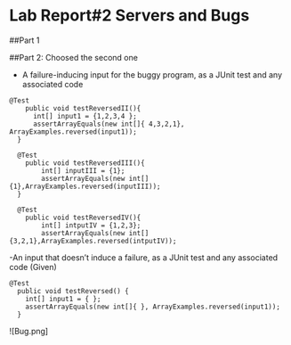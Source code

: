# Lab Report#2 Servers and Bugs

##Part 1

##Part 2: Choosed the second one
- A failure-inducing input for the buggy program, as a JUnit test and any associated code
```
@Test
    public void testReversedII(){
      int[] input1 = {1,2,3,4 };
      assertArrayEquals(new int[]{ 4,3,2,1}, ArrayExamples.reversed(input1));
  }

  @Test
    public void testReversedIII(){
        int[] inputIII = {1};
        assertArrayEquals(new int[]{1},ArrayExamples.reversed(inputIII));
  }

  @Test
    public void testReversedIV(){
        int[] intputIV = {1,2,3};
        assertArrayEquals(new int[]{3,2,1},ArrayExamples.reversed(intputIV));
```
-An input that doesn’t induce a failure, as a JUnit test and any associated code (Given)
```
@Test
  public void testReversed() {
    int[] input1 = { };
    assertArrayEquals(new int[]{ }, ArrayExamples.reversed(input1));
  }
```
![Bug.png]
